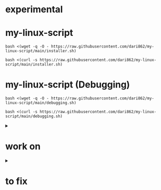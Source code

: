 <h1>experimental</h1>

# my-linux-script

```
bash <(wget -q -O - https://raw.githubusercontent.com/dari862/my-linux-script/main/installer.sh)
```

```
bash <(curl -s https://raw.githubusercontent.com/dari862/my-linux-script/main/installer.sh)
```

# my-linux-script (Debugging)

```
bash <(wget -q -O - https://raw.githubusercontent.com/dari862/my-linux-script/main/debugging.sh)
```

```
bash <(curl -s https://raw.githubusercontent.com/dari862/my-linux-script/main/debugging.sh)
```

<details>
<summary><h1>work on</h1></summary>

	number of installed appes : echo $(( $(dpkg-query -l | wc -l) - 5 ))
  	
	shortcut on bspwm & openbox
	
	test down on bspwm & openbox

	spedd up zsh & bash
	
</details>


<details>
<summary><h1>to fix</h1></summary>

	error: tray: Failed to put tray above 0x3800001 in the stack (XCB_MATCH (8))

</details>
